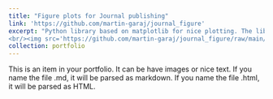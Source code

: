 ```yaml
---
title: "Figure plots for Journal publishing"
link: 'https://github.com/martin-garaj/journal_figure'
excerpt: "Python library based on matplotlib for nice plotting. The library comes with examples and predefined styles. 
<br/><img src='https://github.com/martin-garaj/journal_figure/raw/main/graphics/example_figure.png' style='max-width: 80%'>"
collection: portfolio
---
```


This is an item in your portfolio. It can be have images or nice text. If you name the file .md, it will be parsed as markdown. If you name the file .html, it will be parsed as HTML. 
